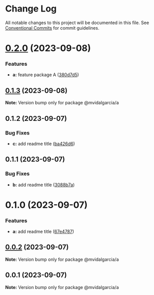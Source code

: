 # Change Log

All notable changes to this project will be documented in this file.
See [Conventional Commits](https://conventionalcommits.org) for commit guidelines.

# [0.2.0](https://github.com/mvidalgarcia/dummy-monorepo/compare/@mvidalgarcia/a@0.1.3...@mvidalgarcia/a@0.2.0) (2023-09-08)


### Features

* **a:** feature package A ([380d7d5](https://github.com/mvidalgarcia/dummy-monorepo/commit/380d7d5a794c0e2f6484693d77001cc7bf165e59))





## [0.1.3](https://github.com/mvidalgarcia/dummy-monorepo/compare/@mvidalgarcia/a@0.1.2...@mvidalgarcia/a@0.1.3) (2023-09-08)

**Note:** Version bump only for package @mvidalgarcia/a





## 0.1.2 (2023-09-07)


### Bug Fixes

* **c:** add readme title ([ba426d6](https://github.com/mvidalgarcia/dummy-monorepo/commit/ba426d6c2d58f08be5716985e24811d682a1b4d8))





## 0.1.1 (2023-09-07)


### Bug Fixes

* **b:** add readme title ([3088b7a](https://github.com/mvidalgarcia/dummy-monorepo/commit/3088b7ac8c03869d236b108373489a61d7d72e64))





# 0.1.0 (2023-09-07)


### Features

* **a:** add readme title ([67e4787](https://github.com/mvidalgarcia/dummy-monorepo/commit/67e4787e7ca79e7c8bfe0a210e8682333035e97d))





## [0.0.2](https://github.com/mvidalgarcia/dummy-monorepo/compare/@mvidalgarcia/a@0.0.1...@mvidalgarcia/a@0.0.2) (2023-09-07)

**Note:** Version bump only for package @mvidalgarcia/a





## 0.0.1 (2023-09-07)

**Note:** Version bump only for package @mvidalgarcia/a
